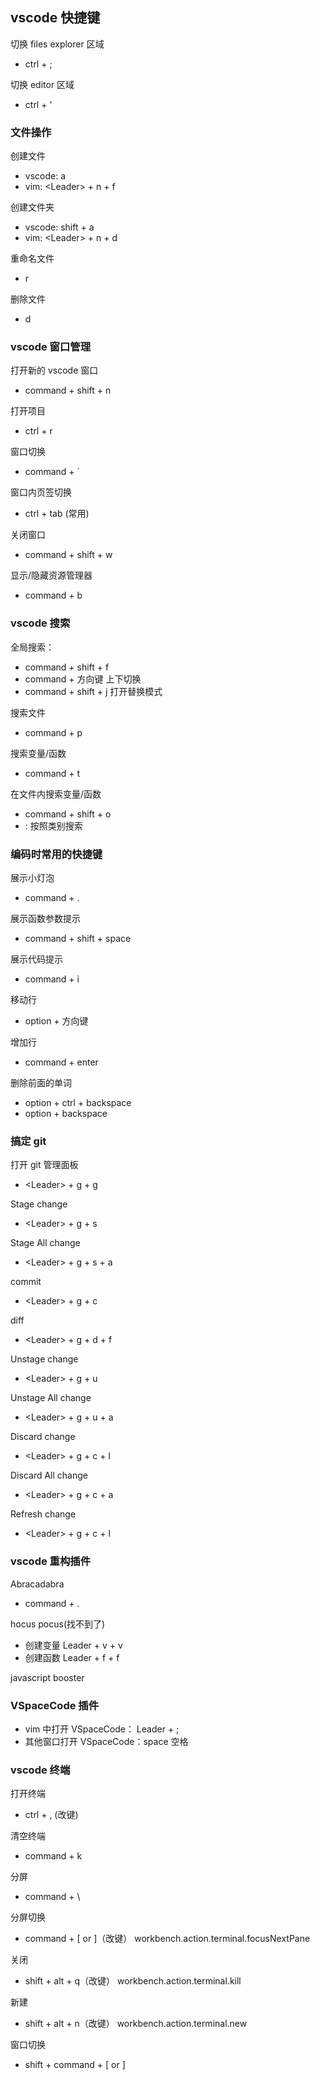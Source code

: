 ## vscode 快捷键

切换 files explorer 区域

- ctrl + ;

切换 editor 区域

- ctrl + '

### 文件操作

创建文件

- vscode: a
- vim: \<Leader> + n + f

创建文件夹

- vscode: shift + a
- vim: \<Leader> + n + d

重命名文件

- r

删除文件

- d

### vscode 窗口管理

打开新的 vscode 窗口

- command + shift + n

打开项目

- ctrl + r

窗口切换

- command + `

窗口内页签切换

- ctrl + tab (常用)

关闭窗口

- command + shift + w

显示/隐藏资源管理器

- command + b

### vscode 搜索

全局搜索：

- command + shift + f
- command + 方向键 上下切换
- command + shift + j 打开替换模式

搜索文件

- command + p

搜索变量/函数

- command + t

在文件内搜索变量/函数

- command + shift + o
- : 按照类别搜索

### 编码时常用的快捷键

展示小灯泡

- command + .

展示函数参数提示

- command + shift + space

展示代码提示

- command + i

移动行

- option + 方向键

增加行

- command + enter

删除前面的单词

- option + ctrl + backspace
- option + backspace

### 搞定 git

打开 git 管理面板

- \<Leader> + g + g

Stage change

- \<Leader> + g + s

Stage All change

- \<Leader> + g + s + a

commit

- \<Leader> + g + c

diff

- \<Leader> + g + d + f

Unstage change

- \<Leader> + g + u

Unstage All change

- \<Leader> + g + u + a

Discard change

- \<Leader> + g + c + l

Discard All change

- \<Leader> + g + c + a

Refresh change

- \<Leader> + g + c + l

### vscode 重构插件

Abracadabra

- command + .

hocus pocus(找不到了)

- 创建变量 Leader + v + v
- 创建函数 Leader + f + f

javascript booster

### VSpaceCode 插件

- vim 中打开 VSpaceCode： Leader + ;
- 其他窗口打开 VSpaceCode：space 空格

### vscode 终端

打开终端

- ctrl + , (改键)

清空终端

- command + k

分屏

- command + \

分屏切换

- command + [ or ]（改键）
  workbench.action.terminal.focusNextPane

关闭

- shift + alt + q（改键）
  workbench.action.terminal.kill

新建

- shift + alt + n（改键）
  workbench.action.terminal.new

窗口切换

- shift + command + [ or ]

